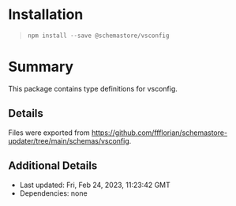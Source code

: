 # Installation
> `npm install --save @schemastore/vsconfig`

# Summary
This package contains type definitions for vsconfig.

## Details
Files were exported from https://github.com/ffflorian/schemastore-updater/tree/main/schemas/vsconfig.

## Additional Details
* Last updated: Fri, Feb 24, 2023, 11:23:42 GMT
* Dependencies: none
